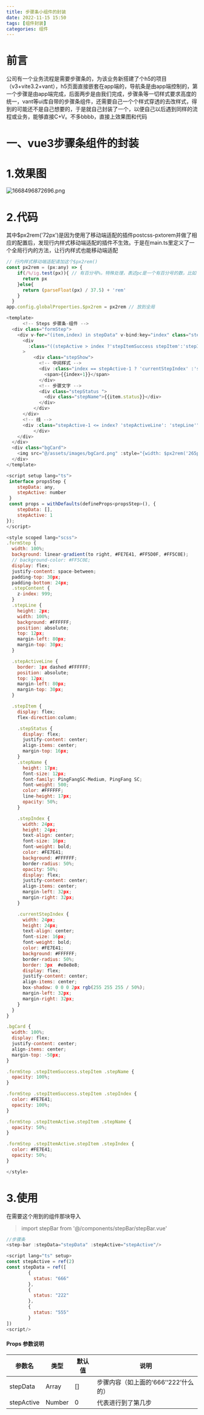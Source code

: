 ```yaml
---
title: 步骤条小组件的封装
date: 2022-11-15 15:50
tags: [组件封装]
categories: 组件
---
```

<meta name="referrer" content="no-referrer" />

# 前言
公司有一个业务流程是需要步骤条的，为该业务新搭建了个h5的项目（v3+vite3.2+vant），h5页面直接嵌套在app端的，导航条是由app端控制的，第一个步骤是由app端完成，后面两步是由我们完成，步骤条等一切样式要求高度的统一，vant等ui库自带的步骤条组件，还需要自己一个个样式穿透的去改样式，得到的可能还不是自己想要的，于是就自己封装了一个，以便自己以后遇到同样的流程或业务，能够直接C+V。不多bbbb，直接上效果图和代码


# 一、vue3步骤条组件的封装
# 1.效果图
![1668496872696.png](https://p9-juejin.byteimg.com/tos-cn-i-k3u1fbpfcp/d4649316f48046c3b4b5aaa40eba598d~tplv-k3u1fbpfcp-watermark.image?)
# 2.代码
其中$px2rem('72px')是因为使用了移动端适配的插件postcss-pxtorem并做了相应的配置后，发现行内样式移动端适配的插件不生效。于是在main.ts里定义了一个全局行内的方法，让行内样式也能移动端适配

```js
// 行内样式移动端适配请加这个$px2rem() 
const px2rem = (px:any) => {
    if(/%/ig.test(px)){ // 有百分号%，特殊处理，表述pc是一个有百分号的数，比如：90%
      return px
    }else{
      return (parseFloat(px) / 37.5) + 'rem'
    }
  }
app.config.globalProperties.$px2rem = px2rem // 放到全局
```
```js
<template>
      <!-- Steps 步骤条-组件 -->
  <div class="formStep">
    <div v-for="(item,index) in stepData" v-bind:key="index" class="stepContent">
      <div
        :class="((stepActive > index ?'stepItemSuccess stepItem':'stepItem'))"
      >
          <div class="stepShow">
            <!-- 中间样式 -->
            <div :class="index == stepActive-1 ? 'currentStepIndex' :'stepIndex'">
              <span>{{index+1}}</span>
            </div>
            <!-- 步骤文字 -->
            <div class="stepStatus ">
              <div class="stepName">{{item.status}}</div>
            </div>
          </div>
      </div>
      <!-- 线 -->
      <div :class="stepActive-1 <= index? 'stepActiveLine': 'stepLine'" :style="{width:index == stepData.length-1 ? 0+'px' : $px2rem('72px'),border:index == stepData.length-1 ? 'none' : '1px dashed #FFFFFF'}">
          </div>
    </div>
  </div>
  <div class="bgCard">
    <img src="@/assets/images/bgCard.png" :style="{width: $px2rem('265px'),height:$px2rem('40px')}"/>
  </div>
</template>

<script setup lang="ts">
 interface propsStep {
    stepData: any,
    stepActive: number
 }
 const props = withDefaults(defineProps<propsStep>(), {
	stepData: [],
	stepActive: 1
});
</script>

<style scoped lang="scss">
.formStep {
  width: 100%;
  background: linear-gradient(to right, #FE7E41, #FF5D0F, #FF5C0E);
  // background-color: #FF5C0E;
  display: flex;
  justify-content: space-between;
  padding-top: 30px;
  padding-bottom: 24px;
  .stepContent {
    z-index: 999;
  }
  .stepLine {
    height: 2px;
    width: 100%;
    background: #FFFFFF;
    position: absolute;
    top: 12px;
    margin-left: 80px;
    margin-top: 30px;
  }

  .stepActiveLine {
    border: 1px dashed #FFFFFF;
    position: absolute;
    top: 12px;
    margin-left: 80px;
    margin-top: 30px;
  }

  .stepItem {
    display: flex;
    flex-direction:column;

    .stepStatus {
      display: flex;
      justify-content: center;
      align-items: center;
      margin-top: 16px;
    }
    .stepName {
      height: 17px;
      font-size: 12px;
      font-family: PingFangSC-Medium, PingFang SC;
      font-weight: 500;
      color: #FFFFFF;
      line-height: 17px;
      opacity: 50%;
    }

    .stepIndex {
      width: 24px;
      height: 24px;
      text-align: center;
      font-size: 16px;
      font-weight: bold;
      color: #FE7E41;
      background: #FFFFFF;
      border-radius: 50%;
      opacity: 50%;
      display: flex;
      justify-content: center;
      align-items: center;
      margin-left: 32px;
      margin-right: 32px;
    }

    .currentStepIndex {
      width: 24px;
      height: 24px;
      text-align: center;
      font-size: 16px;
      font-weight: bold;
      color: #FE7E41;
      background: #FFFFFF;
      border-radius: 50%;
      border: 3px  #e8e8e8;
      display: flex;
      justify-content: center;
      align-items: center;
      box-shadow: 0 0 0 2px rgb(255 255 255 / 50%);
      margin-left: 32px;
      margin-right: 32px;
    }
  }
}

.bgCard {
  width: 100%;
  display: flex;
  justify-content: center;
  align-items: center;
  margin-top: -50px;
}

.formStep .stepItemSuccess.stepItem .stepName {
  opacity: 100%;
}

.formStep .stepItemSuccess.stepItem .stepIndex {
  color: #FE7E41;
  opacity: 100%;
}

.formStep .stepItemActive.stepItem .stepName {
  opacity: 50%;
}

.formStep .stepItemActive.stepItem .stepIndex {
  color: #FE7E41;
  opacity: 50%;
}

</style>
```
# 3.使用
在需要这个用到的组件那块导入

> import stepBar from '@/components/stepBar/stepBar.vue' 

```js
//步骤条
<step-bar :stepData="stepData" :stepActive="stepActive"/>

<script lang="ts" setup>
const stepActive = ref(2)
const stepData = ref([
        {
          status: "666"
        },
        {
          status: "222"
        },
        {
          status: "555"
        }
])
<script/>
```
#### Props 参数说明

| 参数名     | 类型   | 默认值 | 说明                                 |
| ---------- | ------ | ------ | ------------------------------------ |
| stepData   | Array  | []     | 步骤内容（如上面的‘666’‘222’什么的） |
| stepActive | Number | 0      | 代表进行到了第几步                   |